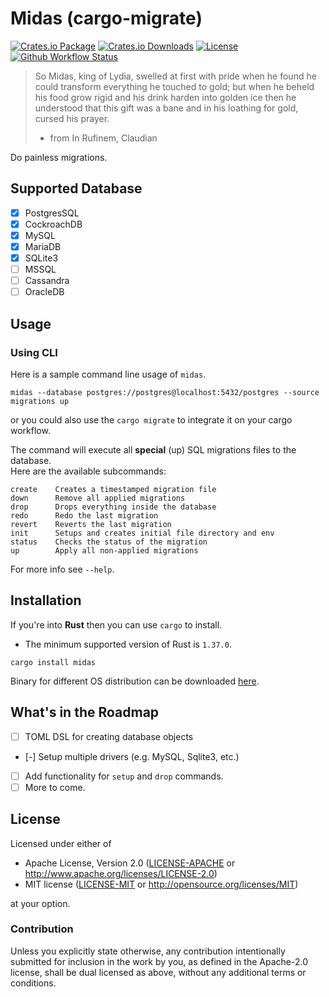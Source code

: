 # Midas (cargo-migrate)

[![Crates.io Package](https://img.shields.io/crates/v/midas?style=flat-square)](https://crates.io/crates/midas)
[![Crates.io Downloads](https://img.shields.io/crates/d/midas?style=flat-square)](https://crates.io/crates/midas)
[![License](https://img.shields.io/crates/l/midas?style=flat-square)](https://github.com/ffimnsr/midas-rs/blob/master/LICENSE-APACHE)
[![Github Workflow Status](https://img.shields.io/github/actions/workflow/status/ffimnsr/midas-rs/ci.yaml?style=flat-square)](https://github.com/ffimnsr/midas-rs/blob/master/.github/workflows/ci.yaml)


> So Midas, king of Lydia, swelled at first with pride
> when he found he could transform everything he touched
> to gold; but when he beheld his food grow rigid and his
> drink harden into golden ice then he understood that
> this gift was a bane and in his loathing for gold, cursed
> his prayer.
> - from In Rufinem, Claudian

Do painless migrations.

## Supported Database

- [x] PostgresSQL
- [x] CockroachDB
- [x] MySQL
- [x] MariaDB
- [x] SQLite3
- [ ] MSSQL
- [ ] Cassandra
- [ ] OracleDB

## Usage

### Using CLI

Here is a sample command line usage of `midas`.

```shell
midas --database postgres://postgres@localhost:5432/postgres --source migrations up
```

or you could also use the `cargo migrate` to integrate it on your cargo workflow.

The command will execute all **special** (up) SQL migrations files to the database. \
Here are the available subcommands:

```shell
create    Creates a timestamped migration file
down      Remove all applied migrations
drop      Drops everything inside the database
redo      Redo the last migration
revert    Reverts the last migration
init      Setups and creates initial file directory and env
status    Checks the status of the migration
up        Apply all non-applied migrations
```

For more info see `--help`.

## Installation

If you're into **Rust** then you can use `cargo` to install.

* The minimum supported version of Rust is `1.37.0`.

```shellbash
cargo install midas
```

Binary for different OS distribution can be downloaded [here](https://github.com/ffimnsr/midas/releases).

## What's in the Roadmap

- [ ] TOML DSL for creating database objects
- [-] Setup multiple drivers (e.g. MySQL, Sqlite3, etc.)
- [ ] Add functionality for `setup` and `drop` commands.
- [ ] More to come.

## License

Licensed under either of

- Apache License, Version 2.0 ([LICENSE-APACHE](LICENSE-APACHE) or
  http://www.apache.org/licenses/LICENSE-2.0)
- MIT license ([LICENSE-MIT](LICENSE-MIT) or http://opensource.org/licenses/MIT)

at your option.

### Contribution

Unless you explicitly state otherwise, any contribution intentionally submitted for inclusion in the work by you, as defined in the Apache-2.0 license, shall be dual licensed as above, without any additional terms or conditions.
